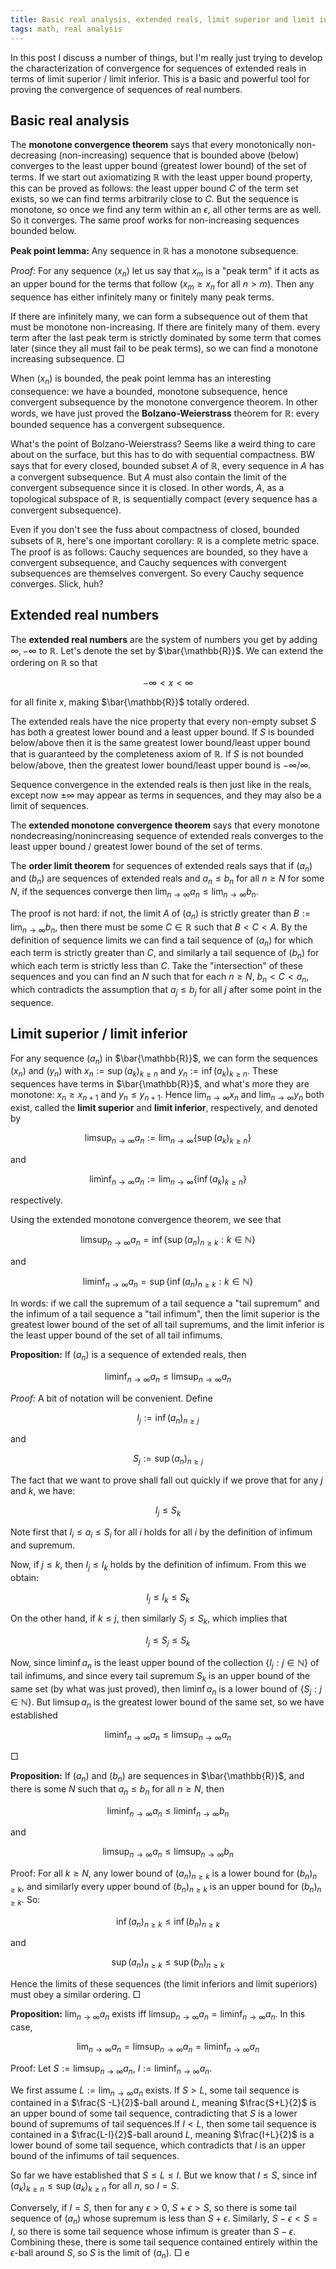 ```yaml
---
title: Basic real analysis, extended reals, limit superior and limit inferior
tags: math, real analysis
---
```


In this post I discuss a number of things, but I'm really just trying to develop the characterization of convergence for sequences of extended reals in terms of limit superior / limit inferior. This is a basic and powerful tool for proving the convergence of sequences of real numbers.

## Basic real analysis

The **monotone convergence theorem** says that every monotonically non-decreasing (non-increasing) sequence that is bounded above (below) converges to the least upper bound (greatest lower bound) of the set of terms. If we start out axiomatizing $\mathbb{R}$ with the least upper bound property, this can be proved as follows: the least upper bound $C$ of the term set exists, so we can find terms arbitrarily close to $C$. But the sequence is monotone, so once we find any term within an $\epsilon$, all other terms are as well. So it converges. The same proof works for non-increasing sequences bounded below.

**Peak point lemma:** Any sequence in $\mathbb{R}$ has a monotone subsequence. 

*Proof:* For any sequence $(x_n)$ let us say that $x_m$ is a "peak term" if it acts as an upper bound for the terms that follow ($x_m \geq x_n$ for all $n > m$). Then any sequence has either infinitely many or finitely many peak terms.

If there are infinitely many, we can form a subsequence out of them that must be monotone non-increasing. If there are finitely many of them. every term after the last peak term is strictly dominated by some term that comes later (since they all must fail to be peak terms), so we can find a monotone increasing subsequence. $\Box$

When $(x_n)$ is bounded, the peak point lemma has an interesting consequence: we have a bounded, monotone subsequence, hence convergent subsequence by the monotone convergence theorem. In other words, we have just proved the **Bolzano-Weierstrass** theorem for $\mathbb{R}$: every bounded sequence has a convergent subsequence.

What's the point of Bolzano-Weierstrass? Seems like a weird thing to care about on the surface, but this has to do with sequential compactness. BW says that for every closed, bounded subset $A$ of $\mathbb{R}$, every sequence in $A$ has a convergent subsequence. But $A$ must also contain the limit of the convergent subsequence since it is closed. In other words, $A$, as a topological subspace of $\mathbb{R}$, is sequentially compact (every sequence has a convergent subsequence).

Even if you don't see the fuss about compactness of closed, bounded subsets of $\mathbb{R}$, here's one important corollary: $\mathbb{R}$ is a complete metric space. The proof is as follows: Cauchy sequences are bounded, so they have a convergent subsequence, and Cauchy sequences with convergent subsequences are themselves convergent. So every Cauchy sequence converges. Slick, huh?

## Extended real numbers

The **extended real numbers** are the system of numbers you get by adding $\infty, -\infty$ to $\mathbb{R}$. Let's denote the set by $\bar{\mathbb{R}}$. We can extend the ordering on $\mathbb{R}$ so that

$$-\infty < x < \infty$$

for all finite $x$, making $\bar{\mathbb{R}}$ totally ordered.

The extended reals have the nice property that every non-empty subset $S$ has both a greatest lower bound and a least upper bound. If $S$ is bounded below/above then it is the same greatest lower bound/least upper bound that is guaranteed by the completeness axiom of $\mathbb{R}$. If $S$ is not bounded below/above, then the greatest lower bound/least upper bound is $- \infty / \infty$.

Sequence convergence in the extended reals is then just like in the reals, except now $\pm \infty$ may appear as terms in sequences, and they may also be a limit of sequences.

The **extended monotone convergence theorem** says that every monotone nondecreasing/nonincreasing sequence of extended reals converges to the least upper bound / greatest lower bound of the set of terms.

The **order limit theorem** for sequences of extended reals says that if $(a_n)$ and $(b_n)$ are sequences of extended reals and $a_n \leq b_n$ for all $n \geq N$ for some $N$, if the sequences converge then $\lim_{n \to \infty} a_n \leq \lim_{n \to \infty} b_n$.

The proof is not hard: if not, the limit $A$ of $(a_n)$ is strictly greater than $B := \lim_{n \to \infty} b_n$, then there must be some $C \in \mathbb{R}$ such that $B < C < A$. By the definition of sequence limits we can find a tail sequence of $(a_n)$ for which each term is strictly greater than $C$, and similarly a tail sequence of $(b_n)$ for which each term is strictly less than $C$. Take the "intersection" of these sequences and you can find an $N$ such that for each $n \geq N$, $b_n < C < a_n$, which contradicts the assumption that $a_j \leq b_j$ for all $j$ after some point in the sequence.

## Limit superior / limit inferior

For any sequence $(a_n)$ in $\bar{\mathbb{R}}$, we can form the sequences $(x_n)$ and $(y_n)$ with $x_n := \sup (a_k)_{k \geq n}$ and $y_n := \inf (a_k)_{k \geq n}$. These sequences have terms in $\bar{\mathbb{R}}$, and what's more they are monotone: $x_n \geq x_{n+1}$ and $y_n \leq y_{n+1}$. Hence $\lim_{n \to \infty} x_n$ and $\lim_{n \to \infty} y_n$ both exist, called the **limit superior** and **limit inferior**, respectively, and denoted by

$$\limsup_{n \to \infty} a_n := \lim_{n \to \infty} \{ \sup (a_k)_{k \geq n} \}$$

and

$$\liminf_{n \to \infty} a_n := \lim_{n \to \infty} \{ \inf (a_k)_{k \geq n} \}$$

respectively.

Using the extended monotone convergence theorem, we see that

$$\limsup_{n \to \infty} a_n = \inf \{\sup (a_n)_{n \geq k} : k \in \mathbb{N} \}$$

and

$$\liminf_{n \to \infty} a_n = \sup \{\inf (a_n)_{n \geq k} : k \in \mathbb{N} \}$$

In words: if we call the supremum of a tail sequence a "tail supremum" and the infimum of a tail sequence a "tail infimum", then the limit superior is the greatest lower bound of the set of all tail supremums, and the limit inferior is the least upper bound of the set of all tail infimums.

**Proposition:** If $(a_n)$ is a sequence of extended reals, then

$$\liminf_{n \to \infty} a_n \leq \limsup_{n \to \infty} a_n$$

*Proof:* A bit of notation will be convenient. Define

$$I_j := \inf (a_n)_{n \geq j}$$

and

$$S_j := \sup (a_n)_{n \geq j}$$

The fact that we want to prove shall fall out quickly if we prove that for any $j$ and $k$, we have:

$$I_j \leq S_k$$

Note first that $I_i \leq a_i \leq S_i$ for all $i$ holds for all $i$ by the definition of infimum and supremum.

Now, if $j \leq k$, then $I_j \leq I_k$ holds by the definition of infimum. From this we obtain:

$$I_j \leq I_k \leq S_k$$

On the other hand, if $k \leq j$, then similarly $S_j \leq S_k$, which implies that

$$I_j \leq S_j \leq S_k$$

Now, since $\liminf a_n$ is the least upper bound of the collection $\{I_j : j \in \mathbb{N}\}$ of tail infimums, and since every tail supremum $S_k$ is an upper bound of the same set (by what was just proved), then $\liminf a_n$ is a lower bound of $\{S_j : j \in \mathbb{N}\}$. But $\limsup a_n$ is the greatest lower bound of the same set, so we have established

$$\liminf_{n \to \infty} a_n \leq \limsup_{n \to \infty} a_n$$

$\Box$

**Proposition:** If $(a_n)$ and $(b_n)$ are sequences in $\bar{\mathbb{R}}$, and there is some $N$ such that $a_n \leq b_n$ for all $n \geq N$, then

$$\liminf_{n \to \infty} a_n \leq \liminf_{n \to \infty} b_n$$

and

$$\limsup_{n \to \infty} a_n \leq \limsup_{n \to \infty} b_n$$

Proof: For all $k \geq N$, any lower bound of $(a_n)_{n \geq k}$ is a lower bound for $(b_n)_{n \geq k}$, and similarly every upper bound of $(b_n)_{n \geq k}$ is an upper bound for $(b_n)_{n \geq k}$. So:

$$\inf (a_n)_{n \geq k} \leq \inf (b_n)_{n \geq k}$$

and

$$\sup (a_n)_{n \geq k} \leq \sup (b_n)_{n \geq k}$$

Hence the limits of these sequences (the limit inferiors and limit superiors) must obey a similar ordering. $\Box$

**Proposition:** $\lim_{n \to \infty} a_n$ exists iff $\limsup_{n \to \infty} a_n = \liminf_{n \to \infty} a_n$. In this case,

$$\lim_{n \to \infty} a_n = \limsup_{n \to \infty} a_n = \liminf_{n \to \infty} a_n$$

Proof: Let $S := \limsup_{n \to \infty} a_n$, $I := \liminf_{n \to \infty} a_n$.

We first assume $L := \lim_{n \to \infty} a_n$ exists. If $S > L$, some tail sequence is contained in a $\frac{S -L}{2}$-ball around $L$, meaning $\frac{S+L}{2}$ is an upper bound of some tail sequence, contradicting that $S$ is a lower bound of supremums of tail sequences.If $I < L$, then some tail sequence is contained in a $\frac{L-I}{2}$-ball around $L$, meaning $\frac{I+L}{2}$ is a lower bound of some tail sequence, which contradicts that $I$ is an upper bound of the infimums of tail sequences.

So far we have established that $S \leq L \leq I$. But we know that $I \leq S$, since $\inf (a_k)_{k \geq n} \leq \sup (a_k)_{k \geq n}$ for all $n$, so $I = S$.

Conversely, if $I = S$, then for any $\epsilon > 0$, $S + \epsilon > S$, so there is some tail sequence of $(a_n)$ whose supremum is less than $S + \epsilon$. Similarly, $S - \epsilon < S = I$, so there is some tail sequence whose infimum is greater than $S - \epsilon$. Combining these, there is some tail sequence contained entirely within the $\epsilon$-ball around $S$, so $S$ is the limit of $(a_n)$. $\Box$
e

